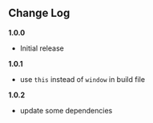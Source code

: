 ## Change Log
__1.0.0__
- Initial release

__1.0.1__
- use `this` instead of `window` in build file

__1.0.2__
- update some dependencies
